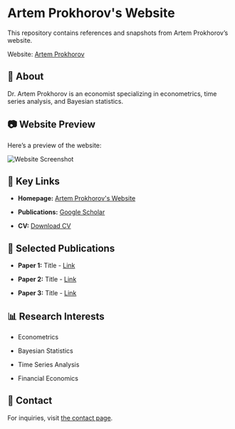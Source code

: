 # Artem Prokhorov's Website

 

This repository contains references and snapshots from Artem Prokhorov’s website. 

Website: [Artem Prokhorov](https://sites.google.com/site/artembprokhorov)

 

## 📌 About

Dr. Artem Prokhorov is an economist specializing in econometrics, time series analysis, and Bayesian statistics.

 

## 📷 Website Preview

Here’s a preview of the website:

 

![Website Screenshot](website_screenshot.png)

 

## 🔗 Key Links

- **Homepage:** [Artem Prokhorov's Website](https://sites.google.com/site/artembprokhorov)

- **Publications:** [Google Scholar](https://scholar.google.com/citations?user=XXXXX)

- **CV:** [Download CV](https://sites.google.com/site/artembprokhorov/cv)

 

## 📄 Selected Publications

- **Paper 1:** Title - [Link](https://link-to-paper.com)

- **Paper 2:** Title - [Link](https://link-to-paper.com)

- **Paper 3:** Title - [Link](https://link-to-paper.com)

 

## 📊 Research Interests

- Econometrics

- Bayesian Statistics

- Time Series Analysis

- Financial Economics

 

## 📧 Contact

For inquiries, visit [the contact page](https://sites.google.com/site/artembprokhorov/contact).
